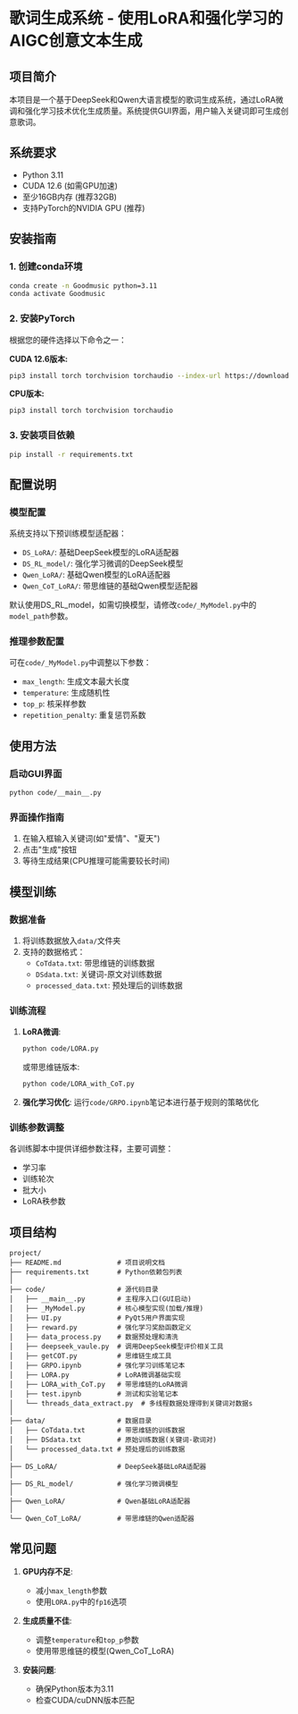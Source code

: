 # 歌词生成系统 - 使用LoRA和强化学习的AIGC创意文本生成

## 项目简介
本项目是一个基于DeepSeek和Qwen大语言模型的歌词生成系统，通过LoRA微调和强化学习技术优化生成质量。系统提供GUI界面，用户输入关键词即可生成创意歌词。

## 系统要求
- Python 3.11
- CUDA 12.6 (如需GPU加速)
- 至少16GB内存 (推荐32GB)
- 支持PyTorch的NVIDIA GPU (推荐)

## 安装指南

### 1. 创建conda环境
```bash
conda create -n Goodmusic python=3.11
conda activate Goodmusic
```

### 2. 安装PyTorch
根据您的硬件选择以下命令之一：

**CUDA 12.6版本:**
```bash
pip3 install torch torchvision torchaudio --index-url https://download.pytorch.org/whl/cu126
```

**CPU版本:**
```bash
pip3 install torch torchvision torchaudio
```

### 3. 安装项目依赖
```bash
pip install -r requirements.txt
```

## 配置说明

### 模型配置
系统支持以下预训练模型适配器：
- `DS_LoRA/`: 基础DeepSeek模型的LoRA适配器
- `DS_RL_model/`: 强化学习微调的DeepSeek模型
- `Qwen_LoRA/`: 基础Qwen模型的LoRA适配器
- `Qwen_CoT_LoRA/`: 带思维链的基础Qwen模型适配器

默认使用DS_RL_model，如需切换模型，请修改`code/_MyModel.py`中的`model_path`参数。

### 推理参数配置
可在`code/_MyModel.py`中调整以下参数：
- `max_length`: 生成文本最大长度
- `temperature`: 生成随机性
- `top_p`: 核采样参数
- `repetition_penalty`: 重复惩罚系数

## 使用方法

### 启动GUI界面
```bash
python code/__main__.py
```

### 界面操作指南
1. 在输入框输入关键词(如"爱情"、"夏天")
2. 点击"生成"按钮
3. 等待生成结果(CPU推理可能需要较长时间)



## 模型训练

### 数据准备
1. 将训练数据放入`data/`文件夹
2. 支持的数据格式：
   - `CoTdata.txt`: 带思维链的训练数据
   - `DSdata.txt`: 关键词-原文对训练数据
   - `processed_data.txt`: 预处理后的训练数据

### 训练流程
1. **LoRA微调**:
   ```bash
   python code/LORA.py
   ```
   或带思维链版本:
   ```bash
   python code/LORA_with_CoT.py
   ```

2. **强化学习优化**:
   运行`code/GRPO.ipynb`笔记本进行基于规则的策略优化

### 训练参数调整
各训练脚本中提供详细参数注释，主要可调整：
- 学习率
- 训练轮次
- 批大小
- LoRA秩参数

## 项目结构
```
project/
├── README.md              # 项目说明文档
├── requirements.txt       # Python依赖包列表
│
├── code/                  # 源代码目录
│   ├── __main__.py        # 主程序入口(GUI启动)
│   ├── _MyModel.py        # 核心模型实现(加载/推理)
│   ├── UI.py              # PyQt5用户界面实现
│   ├── reward.py          # 强化学习奖励函数定义
│   ├── data_process.py    # 数据预处理和清洗
│   ├── deepseek_vaule.py  # 调用DeepSeek模型评价相关工具
│   ├── getCOT.py          # 思维链生成工具
│   ├── GRPO.ipynb         # 强化学习训练笔记本
│   ├── LORA.py            # LoRA微调基础实现
│   ├── LORA_with_CoT.py   # 带思维链的LoRA微调
│   ├── test.ipynb         # 测试和实验笔记本
│   └── threads_data_extract.py  # 多线程数据处理得到关键词对数据s
│
├── data/                  # 数据目录
│   ├── CoTdata.txt        # 带思维链的训练数据
│   ├── DSdata.txt         # 原始训练数据(关键词-歌词对)
│   └── processed_data.txt # 预处理后的训练数据
│
├── DS_LoRA/               # DeepSeek基础LoRA适配器
│
├── DS_RL_model/           # 强化学习微调模型
│
├── Qwen_LoRA/             # Qwen基础LoRA适配器
│
└── Qwen_CoT_LoRA/         # 带思维链的Qwen适配器
```

## 常见问题
1. **GPU内存不足**:
   - 减小`max_length`参数
   - 使用`LORA.py`中的`fp16`选项

2. **生成质量不佳**:
   - 调整`temperature`和`top_p`参数
   - 使用带思维链的模型(Qwen_CoT_LoRA)

3. **安装问题**:
   - 确保Python版本为3.11
   - 检查CUDA/cuDNN版本匹配
